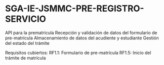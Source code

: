 # SGA-IE-JSMMC-PRE-REGISTRO-SERVICIO

API para la prematricula
Recepción y validación de datos del formulario de pre-matrícula
Almacenamiento de datos del acudiente y estudiante
Gestión del estado del trámite

Requisitos cubiertos:
RF1.1: Formulario de pre-matrícula
RF1.5: Inicio del trámite de matrícula
